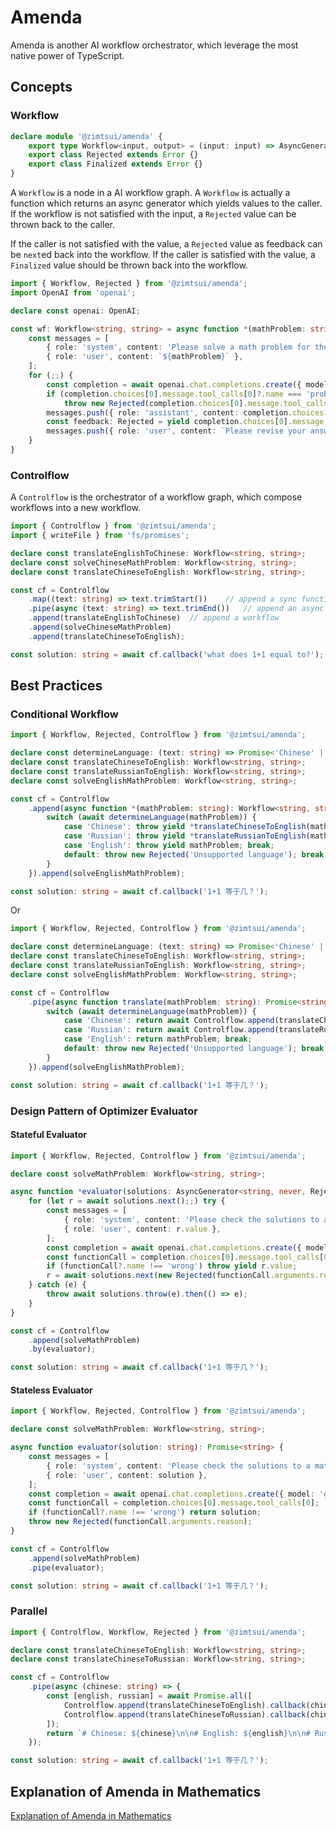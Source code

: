 # Amenda

Amenda is another AI workflow orchestrator, which leverage the most native power of TypeScript.

## Concepts

### Workflow

```ts
declare module '@zimtsui/amenda' {
	export type Workflow<input, output> = (input: input) => AsyncGenerator<output, never, Rejected>;
	export class Rejected extends Error {}
	export class Finalized extends Error {}
}
```

A `Workflow` is a node in a AI workflow graph. A `Workflow` is actually a function which returns an async generator which yields values to the caller. If the workflow is not satisfied with the input, a `Rejected` value can be thrown back to the caller.

If the caller is not satisfied with the value, a `Rejected` value as feedback can be `next`ed back into the workflow. If the caller is satisfied with the value, a `Finalized` value should be thrown back into the workflow.

```ts
import { Workflow, Rejected } from '@zimtsui/amenda';
import OpenAI from 'openai';

declare const openai: OpenAI;

const wf: Workflow<string, string> = async function *(mathProblem: string) {
	const messages = [
		{ role: 'system', content: 'Please solve a math problem for the user.' },
		{ role: 'user', content: `${mathProblem}` },
	];
	for (;;) {
		const completion = await openai.chat.completions.create({ model: 'gpt-4o', messages });
		if (completion.choices[0].message.tool_calls[0]?.name === 'problemTooHard')
			throw new Rejected(completion.choices[0].message.tool_calls[0].arguments.reason);
		messages.push({ role: 'assistant', content: completion.choices[0].message.content });
		const feedback: Rejected = yield completion.choices[0].message.content;
		messages.push({ role: 'user', content: `Please revise your answer upon the feedback: ${feedback.message}` });
	}
}
```

### Controlflow

A `Controlflow` is the orchestrator of a workflow graph, which compose workflows into a new workflow.

```ts
import { Controlflow } from '@zimtsui/amenda';
import { writeFile } from 'fs/promises';

declare const translateEnglishToChinese: Workflow<string, string>;
declare const solveChineseMathProblem: Workflow<string, string>;
declare const translateChineseToEnglish: Workflow<string, string>;

const cf = Controlflow
	.map((text: string) => text.trimStart())	// append a sync function
	.pipe(async (text: string) => text.trimEnd())	// append an async function
	.append(translateEnglishToChinese)	// append a workflow
	.append(solveChineseMathProblem)
	.append(translateChineseToEnglish);

const solution: string = await cf.callback('what does 1+1 equal to?');
```

## Best Practices

### Conditional Workflow

```ts
import { Workflow, Rejected, Controlflow } from '@zimtsui/amenda';

declare const determineLanguage: (text: string) => Promise<'Chinese' | 'Russian' | 'English'>;
declare const translateChineseToEnglish: Workflow<string, string>;
declare const translateRussianToEnglish: Workflow<string, string>;
declare const solveEnglishMathProblem: Workflow<string, string>;

const cf = Controlflow
	.append(async function *(mathProblem: string): Workflow<string, string> {
		switch (await determineLanguage(mathProblem)) {
			case 'Chinese': throw yield *translateChineseToEnglish(mathProblem); break;
			case 'Russian': throw yield *translateRussianToEnglish(mathProblem); break;
			case 'English': throw yield mathProblem; break;
			default: throw new Rejected('Unsupported language'); break;
		}
	}).append(solveEnglishMathProblem);

const solution: string = await cf.callback('1+1 等于几？');

```

Or

```ts
import { Workflow, Rejected, Controlflow } from '@zimtsui/amenda';

declare const determineLanguage: (text: string) => Promise<'Chinese' | 'Russian' | 'English'>;
declare const translateChineseToEnglish: Workflow<string, string>;
declare const translateRussianToEnglish: Workflow<string, string>;
declare const solveEnglishMathProblem: Workflow<string, string>;

const cf = Controlflow
	.pipe(async function translate(mathProblem: string): Promise<string> {
		switch (await determineLanguage(mathProblem)) {
			case 'Chinese': return await Controlflow.append(translateChineseToEnglish).callback(mathProblem); break;
			case 'Russian': return await Controlflow.append(translateRussianToEnglish).callback(mathProblem); break;
			case 'English': return mathProblem; break;
			default: throw new Rejected('Unsupported language'); break;
		}
	}).append(solveEnglishMathProblem);

const solution: string = await cf.callback('1+1 等于几？');

```

### Design Pattern of Optimizer Evaluator

#### Stateful Evaluator

```ts
import { Workflow, Rejected, Controlflow } from '@zimtsui/amenda';

declare const solveMathProblem: Workflow<string, string>;

async function *evaluator(solutions: AsyncGenerator<string, never, Rejected>): Workflow<string, string> {
	for (let r = await solutions.next();;) try {
		const messages = [
			{ role: 'system', content: 'Please check the solutions to a math problem.' },
			{ role: 'user', content: r.value },
		];
		const completion = await openai.chat.completions.create({ model: 'gpt-4o', messages });
		const functionCall = completion.choices[0].message.tool_calls[0];
		if (functionCall?.name !== 'wrong') throw yield r.value;
		r = await solutions.next(new Rejected(functionCall.arguments.reason));
	} catch (e) {
		throw await solutions.throw(e).then(() => e);
	}
}

const cf = Controlflow
	.append(solveMathProblem)
	.by(evaluator);

const solution: string = await cf.callback('1+1 等于几？');
```

#### Stateless Evaluator

```ts
import { Workflow, Rejected, Controlflow } from '@zimtsui/amenda';

declare const solveMathProblem: Workflow<string, string>;

async function evaluator(solution: string): Promise<string> {
	const messages = [
		{ role: 'system', content: 'Please check the solutions to a math problem.' },
		{ role: 'user', content: solution },
	];
	const completion = await openai.chat.completions.create({ model: 'gpt-4o', messages });
	const functionCall = completion.choices[0].message.tool_calls[0];
	if (functionCall?.name !== 'wrong') return solution;
	throw new Rejected(functionCall.arguments.reason);
}

const cf = Controlflow
	.append(solveMathProblem)
	.pipe(evaluator);

const solution: string = await cf.callback('1+1 等于几？');
```

### Parallel

```ts
import { Controlflow, Workflow, Rejected } from '@zimtsui/amenda';

declare const translateChineseToEnglish: Workflow<string, string>;
declare const translateChineseToRussian: Workflow<string, string>;

const cf = Controlflow
	.pipe(async (chinese: string) => {
		const [english, russian] = await Promise.all([
			Controlflow.append(translateChineseToEnglish).callback(chinese),
			Controlflow.append(translateChineseToRussian).callback(chinese),
		]);
		return `# Chinese: ${chinese}\n\n# English: ${english}\n\n# Russian: ${russian}`;
	});

const solution: string = await cf.callback('1+1 等于几？');
```

## Explanation of Amenda in Mathematics

[Explanation of Amenda in Mathematics](./explanation.md)
